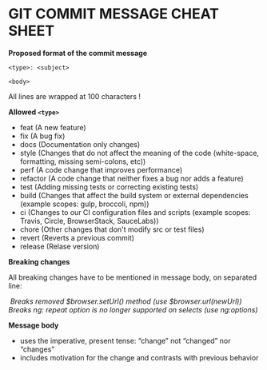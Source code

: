 # GIT COMMIT MESSAGE CHEAT SHEET

**Proposed format of the commit message**

```
<type>: <subject>

<body>
```

All lines are wrapped at 100 characters !

**Allowed `<type>`**

- feat (A new feature)
- fix (A bug fix)
- docs (Documentation only changes)
- style (Changes that do not affect the meaning of the code (white-space, formatting, missing semi-colons, etc))
- perf (A code change that improves performance)
- refactor (A code change that neither fixes a bug nor adds a feature)
- test (Adding missing tests or correcting existing tests)
- build (Changes that affect the build system or external dependencies (example scopes: gulp, broccoli, npm))
- ci (Changes to our CI configuration files and scripts (example scopes: Travis, Circle, BrowserStack, SauceLabs))
- chore (Other changes that don't modify src or test files)
- revert (Reverts a previous commit)
- release (Relase version)


**Breaking changes**

All breaking changes have to be mentioned in message body, on separated line:

​ _Breaks removed $browser.setUrl() method (use $browser.url(newUrl))_
​ _Breaks ng: repeat option is no longer supported on selects (use ng:options)_

**Message body**

- uses the imperative, present tense: “change” not “changed” nor “changes”
- includes motivation for the change and contrasts with previous behavior